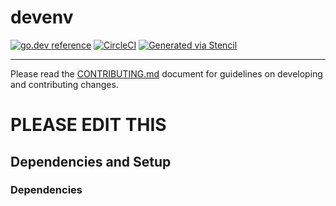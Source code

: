 
# devenv

[![go.dev reference](https://img.shields.io/badge/go.dev-reference-007d9c?logo=go&logoColor=white)](https://pkg.go.dev/github.com/getoutreach/devenv)
[![CircleCI](https://circleci.com/gh/getoutreach/devenv.svg?style=shield)](https://circleci.com/gh/getoutreach/devenv)
[![Generated via Stencil](https://img.shields.io/badge/Outreach-Stencil-%235951ff)](https://github.com/getoutreach/stencil)

<!--- Block(description) -->

<!--- EndBlock(description) -->

----

Please read the [CONTRIBUTING.md](CONTRIBUTING.md) document for guidelines on developing and contributing changes.

<!--- Block(custom) -->
# PLEASE EDIT THIS
<!--- EndBlock(custom) -->

## Dependencies and Setup

### Dependencies

<!--- Block(dependencies) -->
<!--- EndBlock(dependencies) -->
